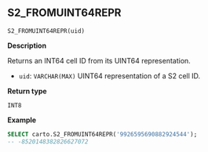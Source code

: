 ## S2_FROMUINT64REPR

```sql:signature
S2_FROMUINT64REPR(uid)
```

**Description**

Returns an INT64 cell ID from its UINT64 representation.

* `uid`: `VARCHAR(MAX)` UINT64 representation of a S2 cell ID.

**Return type**

`INT8`

**Example**

```sql
SELECT carto.S2_FROMUINT64REPR('9926595690882924544');
-- -8520148382826627072
```
